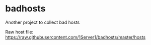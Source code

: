 # badhosts

Another project to collect bad hosts

Raw host file: https://raw.githubusercontent.com/1Server1/badhosts/master/hosts

